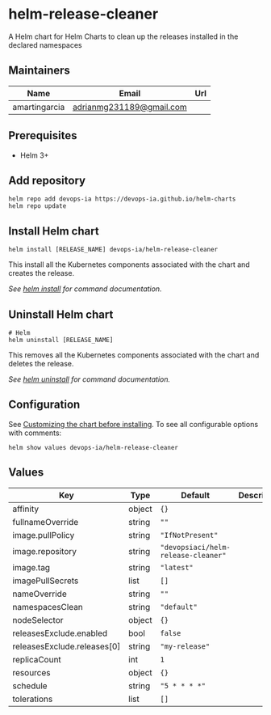# helm-release-cleaner

A Helm chart for Helm Charts to clean up the releases installed in the declared namespaces

## Maintainers

| Name | Email | Url |
| ---- | ------ | --- |
| amartingarcia | <adrianmg231189@gmail.com> |  |

## Prerequisites

* Helm 3+

## Add repository

```console
helm repo add devops-ia https://devops-ia.github.io/helm-charts
helm repo update
```

## Install Helm chart

```console
helm install [RELEASE_NAME] devops-ia/helm-release-cleaner
```

This install all the Kubernetes components associated with the chart and creates the release.

_See [helm install](https://helm.sh/docs/helm/helm_install/) for command documentation._

## Uninstall Helm chart

```console
# Helm
helm uninstall [RELEASE_NAME]
```

This removes all the Kubernetes components associated with the chart and deletes the release.

_See [helm uninstall](https://helm.sh/docs/helm/helm_uninstall/) for command documentation._

## Configuration

See [Customizing the chart before installing](https://helm.sh/docs/intro/using_helm/#customizing-the-chart-before-installing). To see all configurable options with comments:

```console
helm show values devops-ia/helm-release-cleaner
```

## Values

| Key | Type | Default | Description |
|-----|------|---------|-------------|
| affinity | object | `{}` |  |
| fullnameOverride | string | `""` |  |
| image.pullPolicy | string | `"IfNotPresent"` |  |
| image.repository | string | `"devopsiaci/helm-release-cleaner"` |  |
| image.tag | string | `"latest"` |  |
| imagePullSecrets | list | `[]` |  |
| nameOverride | string | `""` |  |
| namespacesClean | string | `"default"` |  |
| nodeSelector | object | `{}` |  |
| releasesExclude.enabled | bool | `false` |  |
| releasesExclude.releases[0] | string | `"my-release"` |  |
| replicaCount | int | `1` |  |
| resources | object | `{}` |  |
| schedule | string | `"5 * * * *"` |  |
| tolerations | list | `[]` |  |